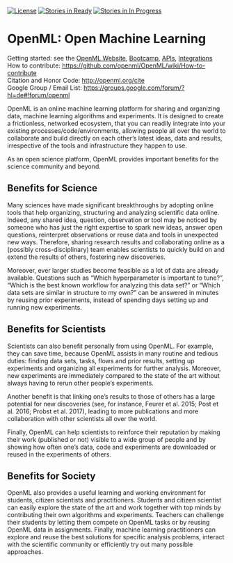 [![License](https://img.shields.io/badge/License-BSD%203--Clause-blue.svg)](https://opensource.org/licenses/BSD-3-Clause)
[![Stories in Ready](https://badge.waffle.io/openml/OpenML.png?label=ready&title=Ready)](https://waffle.io/openml/OpenML)
[![Stories in In Progress](https://badge.waffle.io/openml/OpenML.png?label=in%20progress&title=In%20Progress)](https://waffle.io/openml/OpenML)

OpenML: Open Machine Learning
=============================
Getting started: see the [OpenML Website](https://www.openml.org), [Bootcamp](https://www.openml.org/guide), [APIs](https://www.openml.org/guide/api), [Integrations](https://www.openml.org/guide/integrations)  
How to contribute: https://github.com/openml/OpenML/wiki/How-to-contribute  
Citation and Honor Code: http://openml.org/cite  
Google Group / Email List: https://groups.google.com/forum/?hl=de#!forum/openml

OpenML is an online machine learning platform for sharing and organizing data, machine learning algorithms and experiments. It is designed to create a frictionless, networked ecosystem, that you can readily integrate into your existing processes/code/environments, allowing people all over the world to collaborate and build directly on each other’s latest ideas, data and results, irrespective of the tools and infrastructure they happen to use. 

As an open science platform, OpenML provides important benefits for the science community and beyond.

## Benefits for Science
Many sciences have made significant breakthroughs by adopting online tools that help organizing, structuring and analyzing scientific data
online. Indeed, any shared idea, question, observation or tool may be noticed by someone who has just the right expertise to spark new ideas, answer open questions, reinterpret observations or reuse data and tools in unexpected new ways. Therefore, sharing research results and collaborating online as a (possibly cross-disciplinary) team enables scientists to quickly build on and extend the results of others,
fostering new discoveries.

Moreover, ever larger studies become feasible as a lot of data are already available. Questions such as “Which hyperparameter is important to tune?”, “Which is the best known workflow for analyzing this data set?” or “Which data sets are similar in structure to my own?” can be answered in minutes by reusing prior experiments, instead of spending days setting up and running new experiments.

## Benefits for Scientists
Scientists can also benefit personally from using OpenML. For example, they can save time, because OpenML assists in many routine and tedious duties: finding data sets, tasks, flows and prior results, setting up experiments and organizing all experiments for further analysis. Moreover, new experiments are immediately compared to the state of the art without always having to rerun other people’s
experiments. 

Another benefit is that linking one’s results to those of others has a large potential for new discoveries (see, for instance, Feurer et al. 2015; Post et al. 2016; Probst et al. 2017), leading to more publications and more collaboration with other scientists all over the world.

Finally, OpenML can help scientists to reinforce their reputation by making their work (published or not) visible to a wide group of people and by showing how often one’s data, code and experiments are downloaded or reused in the experiments of others.

## Benefits for Society
OpenML also provides a useful learning and working environment for students, citizen scientists and practitioners. Students and citizen scientist can easily explore the state of the art and work together with top minds by contributing their own algorithms and experiments. Teachers can challenge their students by letting them compete on OpenML tasks or by reusing OpenML data in assignments. Finally, machine learning practitioners can explore and reuse the best solutions for specific analysis problems, interact with the scientific community or efficiently try out many possible approaches.

